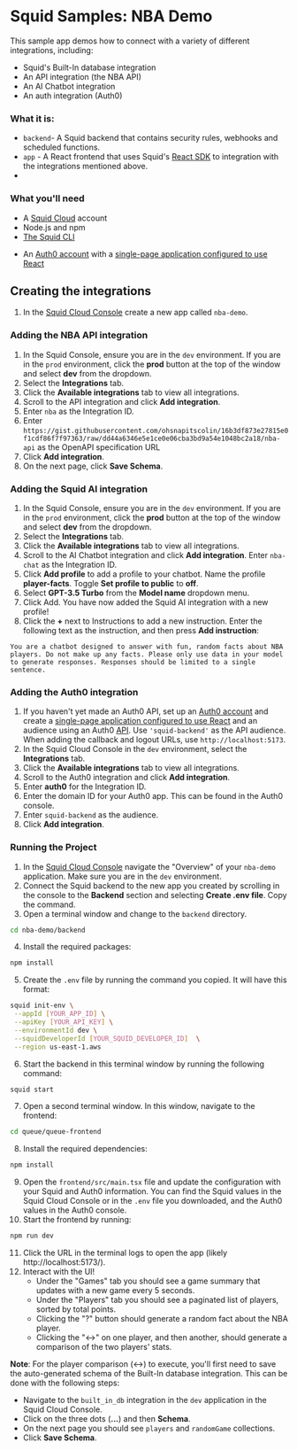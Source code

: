 # Squid Samples: NBA Demo

This sample app demos how to connect with a variety of different integrations, including:

- Squid's Built-In database integration
- An API integration (the NBA API)
- An AI Chatbot integration
- An auth integration (Auth0)

### What it is:

- `backend`- A Squid backend that contains security rules, webhooks and scheduled functions.
- `app` - A React frontend that uses Squid's [React SDK](https://docs.squid.cloud/docs/development-tools/react-sdk/) to integration with the integrations mentioned above.
- 
### What you'll need
* A [Squid Cloud](https://console.squid.cloud) account
* Node.js and npm
* [The Squid CLI](https://docs.squid.cloud/docs/development-tools/local-dev-cli)
- An [Auth0 account](https://auth0.com/) with a [single-page application configured to use React](https://auth0.com/docs/quickstart/spa/react)

## Creating the integrations

1. In the [Squid Cloud Console](https://console.squid.cloud) create a new app called `nba-demo`.

### Adding the NBA API integration
1. In the Squid Console, ensure you are in the `dev` environment. If you are in the `prod` environment, click the **prod** button at the top of the window and select **dev** from the dropdown.
2. Select the **Integrations** tab.
3. Click the **Available integrations** tab to view all integrations.
4. Scroll to the API integration and click **Add integration**.
5. Enter `nba` as the Integration ID.
5. Enter `https://gist.githubusercontent.com/ohsnapitscolin/16b3df873e27815e0f1cdf86f7f97363/raw/dd44a6346e5e1ce0e06cba3bd9a54e1048bc2a18/nba-api` as the OpenAPI specification URL
7. Click **Add integration**.
8. On the next page, click **Save Schema**.

### Adding the Squid AI integration

1. In the Squid Console, ensure you are in the `dev` environment. If you are in the `prod` environment, click the **prod** button at the top of the window and select **dev** from the dropdown.
2. Select the **Integrations** tab.
3. Click the **Available integrations** tab to view all integrations.
4. Scroll to the AI Chatbot integration and click **Add integration**.
   Enter `nba-chat` as the Integration ID.
5. Click **Add profile** to add a profile to your chatbot. Name the profile **player-facts**. Toggle **Set profile to public** to **off**.
6. Select **GPT-3.5 Turbo** from the **Model name** dropdown menu.
7. Click Add. You have now added the Squid AI integration with a new profile!
8. Click the **+** next to Instructions to add a new instruction. Enter the following text as the instruction, and then press **Add instruction**:

```
You are a chatbot designed to answer with fun, random facts about NBA players. Do not make up any facts. Please only use data in your model to generate responses. Responses should be limited to a single sentence.
```

### Adding the Auth0 integration

1. If you haven't yet made an Auth0 API, set up an [Auth0 account](https://auth0.com/) and create a [single-page application configured to use React](https://auth0.com/docs/quickstart/spa/react) and an audience using an Auth0 [API](https://auth0.com/docs/get-started/apis). Use `'squid-backend'` as the API audience.
   When adding the callback and logout URLs, use `http://localhost:5173`.
2. In the Squid Cloud Console in the `dev` environment, select the **Integrations** tab.
3. Click the **Available integrations** tab to view all integrations.
4. Scroll to the Auth0 integration and click **Add integration**.
5. Enter **auth0** for the Integration ID.
6. Enter the domain ID for your Auth0 app. This can be found in the Auth0 console.
7. Enter `squid-backend` as the audience.
8. Click **Add integration**.

### Running the Project
1. In the [Squid Cloud Console](https://console.squid.cloud) navigate the "Overview" of your `nba-demo` application. Make sure you are in the `dev` environment.
2. Connect the Squid backend to the new app you created by scrolling in the console to the **Backend** section and selecting **Create .env file**. Copy the command.
2. Open a terminal window and change to the `backend` directory.


```bash
cd nba-demo/backend
```

4. Install the required packages:

```bash
npm install
```

5. Create the `.env` file by running the command you copied. It will have this format:

```bash
squid init-env \
 --appId [YOUR_APP_ID] \
 --apiKey [YOUR_API_KEY] \
 --environmentId dev \
 --squidDeveloperId [YOUR_SQUID_DEVELOPER_ID]  \
 --region us-east-1.aws
```

6. Start the backend in this terminal window by running the following command:

```bash
squid start
```

7. Open a second terminal window. In this window, navigate to the frontend:

```bash
cd queue/queue-frontend
```

8. Install the required dependencies:

```bash
npm install
```

9. Open the `frontend/src/main.tsx` file and update the configuration with your Squid and Auth0 information. You can find the Squid values in the Squid Cloud Console or in the `.env` file you downloaded, and the Auth0 values in the Auth0 console.
10. Start the frontend by running:

```bash
npm run dev
```

11. Click the URL in the terminal logs to open the app (likely http://localhost:5173/).
12. Interact with the UI!
    - Under the "Games" tab you should see a game summary that updates with a new game every 5 seconds.
    - Under the "Players" tab you should see a paginated list of players, sorted by total points.
    - Clicking the "?" button should generate a random fact about the NBA player.
    - Clicking the "↔" on one player, and then another, should generate a comparison of the two players' stats.

**Note**: For the player comparison (↔) to execute, you'll first need to save the auto-generated schema of the Built-In database integration. This can be done with the following steps:
- Navigate to the `built_in_db` integration in the `dev` application in the Squid Cloud Console.
- Click on the three dots (**...**) and then **Schema**.
- On the next page you should see `players` and `randomGame` collections.
- Click **Save Schema**.
